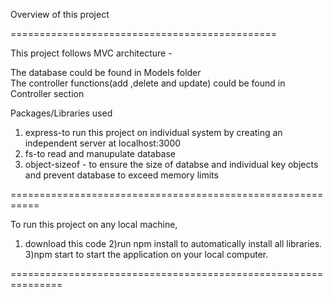 Overview of this project

==============================================

This project follows MVC architecture -

The database could be found in Models folder  
The controller functions(add ,delete and update) could be found in Controller section 

Packages/Libraries used
1) express-to run this project on individual system by creating an independent server at localhost:3000
2) fs-to read and manupulate database
3) object-sizeof - to ensure the size of databse and individual key objects and prevent database to exceed  memory limits 

===========================================================

To run this project on any local machine,
1) download this code
2)run npm install to automatically install all libraries.
3)npm start to start the application on your local computer.

===============================================================